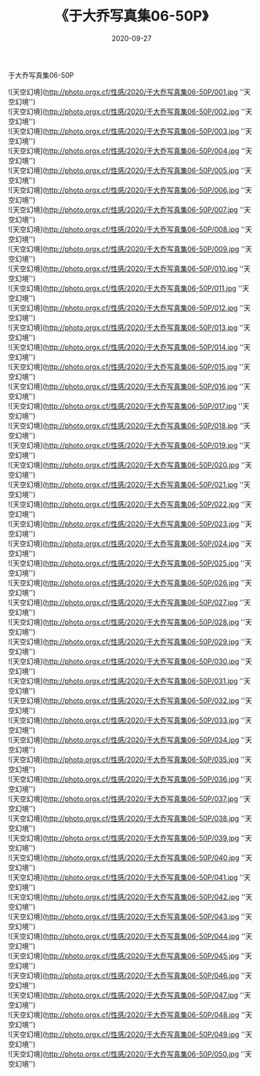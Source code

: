 ﻿---
layout: post
title:  《于大乔写真集06-50P》
date:   2020-09-27
img: http://photo.orgx.cf/性感/2020/于大乔写真集06-50P/000.jpg
categories: [美女, 性感, 泳衣]
---

于大乔写真集06-50P



![天空幻境](http://photo.orgx.cf/性感/2020/于大乔写真集06-50P/001.jpg ''天空幻境'') <br>
![天空幻境](http://photo.orgx.cf/性感/2020/于大乔写真集06-50P/002.jpg ''天空幻境'') <br>
![天空幻境](http://photo.orgx.cf/性感/2020/于大乔写真集06-50P/003.jpg ''天空幻境'') <br>
![天空幻境](http://photo.orgx.cf/性感/2020/于大乔写真集06-50P/004.jpg ''天空幻境'') <br>
![天空幻境](http://photo.orgx.cf/性感/2020/于大乔写真集06-50P/005.jpg ''天空幻境'') <br>
![天空幻境](http://photo.orgx.cf/性感/2020/于大乔写真集06-50P/006.jpg ''天空幻境'') <br>
![天空幻境](http://photo.orgx.cf/性感/2020/于大乔写真集06-50P/007.jpg ''天空幻境'') <br>
![天空幻境](http://photo.orgx.cf/性感/2020/于大乔写真集06-50P/008.jpg ''天空幻境'') <br>
![天空幻境](http://photo.orgx.cf/性感/2020/于大乔写真集06-50P/009.jpg ''天空幻境'') <br>
![天空幻境](http://photo.orgx.cf/性感/2020/于大乔写真集06-50P/010.jpg ''天空幻境'') <br>
![天空幻境](http://photo.orgx.cf/性感/2020/于大乔写真集06-50P/011.jpg ''天空幻境'') <br>
![天空幻境](http://photo.orgx.cf/性感/2020/于大乔写真集06-50P/012.jpg ''天空幻境'') <br>
![天空幻境](http://photo.orgx.cf/性感/2020/于大乔写真集06-50P/013.jpg ''天空幻境'') <br>
![天空幻境](http://photo.orgx.cf/性感/2020/于大乔写真集06-50P/014.jpg ''天空幻境'') <br>
![天空幻境](http://photo.orgx.cf/性感/2020/于大乔写真集06-50P/015.jpg ''天空幻境'') <br>
![天空幻境](http://photo.orgx.cf/性感/2020/于大乔写真集06-50P/016.jpg ''天空幻境'') <br>
![天空幻境](http://photo.orgx.cf/性感/2020/于大乔写真集06-50P/017.jpg ''天空幻境'') <br>
![天空幻境](http://photo.orgx.cf/性感/2020/于大乔写真集06-50P/018.jpg ''天空幻境'') <br>
![天空幻境](http://photo.orgx.cf/性感/2020/于大乔写真集06-50P/019.jpg ''天空幻境'') <br>
![天空幻境](http://photo.orgx.cf/性感/2020/于大乔写真集06-50P/020.jpg ''天空幻境'') <br>
![天空幻境](http://photo.orgx.cf/性感/2020/于大乔写真集06-50P/021.jpg ''天空幻境'') <br>
![天空幻境](http://photo.orgx.cf/性感/2020/于大乔写真集06-50P/022.jpg ''天空幻境'') <br>
![天空幻境](http://photo.orgx.cf/性感/2020/于大乔写真集06-50P/023.jpg ''天空幻境'') <br>
![天空幻境](http://photo.orgx.cf/性感/2020/于大乔写真集06-50P/024.jpg ''天空幻境'') <br>
![天空幻境](http://photo.orgx.cf/性感/2020/于大乔写真集06-50P/025.jpg ''天空幻境'') <br>
![天空幻境](http://photo.orgx.cf/性感/2020/于大乔写真集06-50P/026.jpg ''天空幻境'') <br>
![天空幻境](http://photo.orgx.cf/性感/2020/于大乔写真集06-50P/027.jpg ''天空幻境'') <br>
![天空幻境](http://photo.orgx.cf/性感/2020/于大乔写真集06-50P/028.jpg ''天空幻境'') <br>
![天空幻境](http://photo.orgx.cf/性感/2020/于大乔写真集06-50P/029.jpg ''天空幻境'') <br>
![天空幻境](http://photo.orgx.cf/性感/2020/于大乔写真集06-50P/030.jpg ''天空幻境'') <br>
![天空幻境](http://photo.orgx.cf/性感/2020/于大乔写真集06-50P/031.jpg ''天空幻境'') <br>
![天空幻境](http://photo.orgx.cf/性感/2020/于大乔写真集06-50P/032.jpg ''天空幻境'') <br>
![天空幻境](http://photo.orgx.cf/性感/2020/于大乔写真集06-50P/033.jpg ''天空幻境'') <br>
![天空幻境](http://photo.orgx.cf/性感/2020/于大乔写真集06-50P/034.jpg ''天空幻境'') <br>
![天空幻境](http://photo.orgx.cf/性感/2020/于大乔写真集06-50P/035.jpg ''天空幻境'') <br>
![天空幻境](http://photo.orgx.cf/性感/2020/于大乔写真集06-50P/036.jpg ''天空幻境'') <br>
![天空幻境](http://photo.orgx.cf/性感/2020/于大乔写真集06-50P/037.jpg ''天空幻境'') <br>
![天空幻境](http://photo.orgx.cf/性感/2020/于大乔写真集06-50P/038.jpg ''天空幻境'') <br>
![天空幻境](http://photo.orgx.cf/性感/2020/于大乔写真集06-50P/039.jpg ''天空幻境'') <br>
![天空幻境](http://photo.orgx.cf/性感/2020/于大乔写真集06-50P/040.jpg ''天空幻境'') <br>
![天空幻境](http://photo.orgx.cf/性感/2020/于大乔写真集06-50P/041.jpg ''天空幻境'') <br>
![天空幻境](http://photo.orgx.cf/性感/2020/于大乔写真集06-50P/042.jpg ''天空幻境'') <br>
![天空幻境](http://photo.orgx.cf/性感/2020/于大乔写真集06-50P/043.jpg ''天空幻境'') <br>
![天空幻境](http://photo.orgx.cf/性感/2020/于大乔写真集06-50P/044.jpg ''天空幻境'') <br>
![天空幻境](http://photo.orgx.cf/性感/2020/于大乔写真集06-50P/045.jpg ''天空幻境'') <br>
![天空幻境](http://photo.orgx.cf/性感/2020/于大乔写真集06-50P/046.jpg ''天空幻境'') <br>
![天空幻境](http://photo.orgx.cf/性感/2020/于大乔写真集06-50P/047.jpg ''天空幻境'') <br>
![天空幻境](http://photo.orgx.cf/性感/2020/于大乔写真集06-50P/048.jpg ''天空幻境'') <br>
![天空幻境](http://photo.orgx.cf/性感/2020/于大乔写真集06-50P/049.jpg ''天空幻境'') <br>
![天空幻境](http://photo.orgx.cf/性感/2020/于大乔写真集06-50P/050.jpg ''天空幻境'') <br>